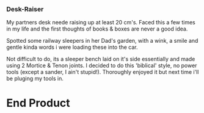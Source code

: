 
### Desk-Raiser

My partners desk neede raising up at least 20 cm's. Faced this a few times in my life and the first thoughts of books & boxes are never a good idea.

Spotted some railway sleepers in her Dad's garden, with a wink, a smile and gentle kinda words i were loading these into the car.

Not difficult to do, its a sleeper bench laid on it's side essentially and made using 2 Mortice & Tenon joints. I decided to do this 'biblical' style, no power tools (except a sander, I ain't stupid!). Thoroughly enjoyed it but next time i'll be pluging my tools in.

# End Product

